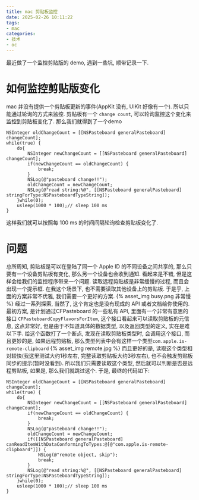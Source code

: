 ```yaml
---
title: mac 剪贴板监控
date: 2025-02-26 10:11:22
tags: 
- mac
categories:
- 技术
- oc
---
```

最近做了一个监控剪贴版的 demo, 遇到一些坑, 顺带记录一下.
<!-- more -->

# 如何监控剪贴版变化

mac 并没有提供一个剪贴板更新的事件(AppKit 没有, UIKit 好像有一个). 所以只能通过轮询的方式来监控.
剪贴板有一个 `change count`, 可以轮询监控这个变化来监控到剪贴板变化了. 
那么我们就得到了一个demo
```objc
NSInteger oldChangeCount = [[NSPasteboard generalPasteboard] changeCount];
while(true) {
    do{
        NSInteger newChangeCount = [[NSPasteboard generalPasteboard] changeCount];
        if(newChangeCount == oldChangeCount) {
            break;
        }
        NSLog(@"pasteboard change!!");
        oldChangeCount = newChangeCount;
        NSLog(@"read string:%@", [[NSPasteboard generalPasteboard] stringForType:NSPasteboardTypeString]);
    }while(0);
    usleep(1000 * 100);// sleep 100 ms
}
```
这样我们就可以按照每 100 ms 的时间间隔轮询检查剪贴板变化了. 
# 问题
总所周知, 剪贴板是可以在登陆了同一个 Apple ID 的不同设备之间共享的, 那么只要有一个设备剪贴板有变化, 那么另一个设备也会收到通知.
看起来是不错, 但是这样会给我们的监控程序带来一个问题. 读取远程剪贴板是非常缓慢的过程, 而且会出现一个提示框. 在我这个场景下, 也不需要读取其他设备上的剪贴板.
于是乎, 上面的方案非常不优雅, 我们需要一个更好的方案. 
{% asset_img busy.png 非常慢 %}
经过一系列探索, 当然了, 这个肯定也是没有现成的 API 或者文档给你使用的. 
最初方案, 是计划通过CFPasteboard 的一些私有 API, 里面有一个非常有意思的接口 `CFPasteboardCopyFlavorsForItem`, 这个接口看起来可以读取剪贴板的元信息, 这点非常好, 但是由于不知道具体的数据类型, 以及返回类型的定义, 实在是难以下手. 
给这个函数打了一个断点, 发现在读取剪贴板类型时, 会调用这个接口, 而且更妙的是, 如果远程剪贴板, 那么类型列表中会有这样一个类型`com.apple.is-remote-clipboard`
{% asset_img remote.jpg %}
而且更好的是, 读取这个类型相对较快(我这里测试大约1秒左右, 完整读取剪贴板大约3秒左右), 也不会触发剪贴板同步的提示(暂时没看到).
所以我们只需要读取这个类型, 然后就可以判断是否是远程剪贴板, 如果是, 那么我们就跳过这个.
于是, 最终的代码如下:
```objc
NSInteger oldChangeCount = [[NSPasteboard generalPasteboard] changeCount];
while(true) {
    do{
        NSInteger newChangeCount = [[NSPasteboard generalPasteboard] changeCount];
        if(newChangeCount == oldChangeCount) {
            break;
        }
        NSLog(@"pasteboard change!!");
        oldChangeCount = newChangeCount;
        if([[NSPasteboard generalPasteboard] canReadItemWithDataConformingToTypes:@[@"com.apple.is-remote-clipboard"]]) {
            NSLog(@"remote object, skip");
            break;
        }
        NSLog(@"read string:%@", [[NSPasteboard generalPasteboard] stringForType:NSPasteboardTypeString]);
    }while(0);
    usleep(1000 * 100);// sleep 100 ms
}
```